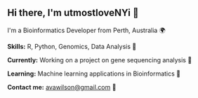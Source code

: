 ## Hi there, I'm utmostloveNYi 👋

I'm a Bioinformatics Developer from Perth, Australia 🌍

**Skills:** R, Python, Genomics, Data Analysis 🔬

**Currently:** Working on a project on gene sequencing analysis 🧬

**Learning:** Machine learning applications in Bioinformatics 📖

**Contact me:** avawilson@gmail.com 💌
